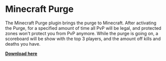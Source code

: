 # Minecraft Purge

The Minecraft Purge plugin brings the purge to Minecraft. After activating the Purge, for a specified amount of time all PvP will be legal, and protected zones won't protect you from PvP anymore. While the purge is going on, a scoreboard will be show with the top 3 players, and the amount off kills and deaths you have.

**[Download here](https://github.com/Koennn/Purge/raw/master/releases/MCPurge.jar)**